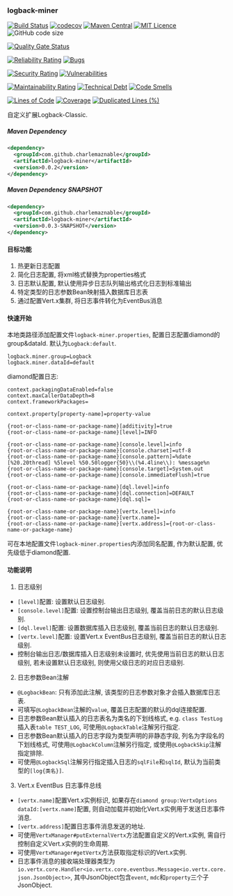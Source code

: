 ### logback-miner

[![Build Status](https://travis-ci.org/CharLemAznable/logback-miner.svg?branch=master)](https://travis-ci.org/CharLemAznable/logback-miner)
[![codecov](https://codecov.io/gh/CharLemAznable/logback-miner/branch/master/graph/badge.svg)](https://codecov.io/gh/CharLemAznable/logback-miner)
[![Maven Central](https://maven-badges.herokuapp.com/maven-central/com.github.charlemaznable/logback-miner/badge.svg)](https://maven-badges.herokuapp.com/maven-central/com.github.charlemaznable/logback-miner/)
[![MIT Licence](https://badges.frapsoft.com/os/mit/mit.svg?v=103)](https://opensource.org/licenses/mit-license.php)
![GitHub code size](https://img.shields.io/github/languages/code-size/CharLemAznable/logback-miner)

[![Quality Gate Status](https://sonarcloud.io/api/project_badges/measure?project=CharLemAznable_logback-miner&metric=alert_status)](https://sonarcloud.io/dashboard?id=CharLemAznable_logback-miner)

[![Reliability Rating](https://sonarcloud.io/api/project_badges/measure?project=CharLemAznable_logback-miner&metric=reliability_rating)](https://sonarcloud.io/dashboard?id=CharLemAznable_logback-miner)
[![Bugs](https://sonarcloud.io/api/project_badges/measure?project=CharLemAznable_logback-miner&metric=bugs)](https://sonarcloud.io/dashboard?id=CharLemAznable_logback-miner)

[![Security Rating](https://sonarcloud.io/api/project_badges/measure?project=CharLemAznable_logback-miner&metric=security_rating)](https://sonarcloud.io/dashboard?id=CharLemAznable_logback-miner)
[![Vulnerabilities](https://sonarcloud.io/api/project_badges/measure?project=CharLemAznable_logback-miner&metric=vulnerabilities)](https://sonarcloud.io/dashboard?id=CharLemAznable_logback-miner)

[![Maintainability Rating](https://sonarcloud.io/api/project_badges/measure?project=CharLemAznable_logback-miner&metric=sqale_rating)](https://sonarcloud.io/dashboard?id=CharLemAznable_logback-miner)
[![Technical Debt](https://sonarcloud.io/api/project_badges/measure?project=CharLemAznable_logback-miner&metric=sqale_index)](https://sonarcloud.io/dashboard?id=CharLemAznable_logback-miner)
[![Code Smells](https://sonarcloud.io/api/project_badges/measure?project=CharLemAznable_logback-miner&metric=code_smells)](https://sonarcloud.io/dashboard?id=CharLemAznable_logback-miner)

[![Lines of Code](https://sonarcloud.io/api/project_badges/measure?project=CharLemAznable_logback-miner&metric=ncloc)](https://sonarcloud.io/dashboard?id=CharLemAznable_logback-miner)
[![Coverage](https://sonarcloud.io/api/project_badges/measure?project=CharLemAznable_logback-miner&metric=coverage)](https://sonarcloud.io/dashboard?id=CharLemAznable_logback-miner)
[![Duplicated Lines (%)](https://sonarcloud.io/api/project_badges/measure?project=CharLemAznable_logback-miner&metric=duplicated_lines_density)](https://sonarcloud.io/dashboard?id=CharLemAznable_logback-miner)

自定义扩展Logback-Classic.

##### Maven Dependency

```xml
<dependency>
  <groupId>com.github.charlemaznable</groupId>
  <artifactId>logback-miner</artifactId>
  <version>0.0.2</version>
</dependency>
```

##### Maven Dependency SNAPSHOT

```xml
<dependency>
  <groupId>com.github.charlemaznable</groupId>
  <artifactId>logback-miner</artifactId>
  <version>0.0.3-SNAPSHOT</version>
</dependency>
```

#### 目标功能

1. 热更新日志配置
2. 简化日志配置, 将xml格式替换为properties格式
3. 日志默认配置, 默认使用异步日志队列输出格式化日志到标准输出
4. 特定类型的日志参数Bean映射插入数据库日志表
5. 通过配置Vert.x集群, 将日志事件转化为EventBus消息

#### 快速开始

本地类路径添加配置文件```logback-miner.properties```, 配置日志配置diamond的group&dataId. 默认为```Logback:default```.

```
logback.miner.group=Logback
logback.miner.dataId=default
```

diamond配置日志:
```
context.packagingDataEnabled=false
context.maxCallerDataDepth=8
context.frameworkPackages=

context.property[property-name]=property-value

{root-or-class-name-or-package-name}[additivity]=true
{root-or-class-name-or-package-name}[level]=INFO

{root-or-class-name-or-package-name}[console.level]=info
{root-or-class-name-or-package-name}[console.charset]=utf-8
{root-or-class-name-or-package-name}[console.pattern]=%date [%20.20thread] %5level %50.50logger{50}\\(%4.4line\\): %message%n
{root-or-class-name-or-package-name}[console.target]=System.out
{root-or-class-name-or-package-name}[console.immediateFlush]=true

{root-or-class-name-or-package-name}[dql.level]=info
{root-or-class-name-or-package-name}[dql.connection]=DEFAULT
{root-or-class-name-or-package-name}[dql.sql]=

{root-or-class-name-or-package-name}[vertx.level]=info
{root-or-class-name-or-package-name}[vertx.name]=
{root-or-class-name-or-package-name}[vertx.address]={root-or-class-name-or-package-name}
```

可在本地配置文件```logback-miner.properties```内添加同名配置, 作为默认配置, 优先级低于diamond配置.

#### 功能说明

1. 日志级别

  * ```[level]```配置: 设置默认日志级别.
  * ```[console.level]```配置: 设置控制台输出日志级别, 覆盖当前日志的默认日志级别.
  * ```[dql.level]```配置: 设置数据库插入日志级别, 覆盖当前日志的默认日志级别.
  * ```[vertx.level]```配置: 设置Vert.x EventBus日志级别, 覆盖当前日志的默认日志级别.
  * 控制台输出日志/数据库插入日志级别未设置时, 优先使用当前日志的默认日志级别, 若未设置默认日志级别, 则使用父级日志的对应日志级别.

2. 日志参数Bean注解

  * ```@LogbackBean```: 只有添加此注解, 该类型的日志参数对象才会插入数据库日志表.
  * 可填写```@LogbackBean```注解的```value```, 覆盖日志配置的默认的dql连接配置.
  * 日志参数Bean默认插入的日志表名为类名的下划线格式, e.g. ```class TestLog```插入表```table TEST_LOG```, 可使用```@LogbackTable```注解另行指定.
  * 日志参数Bean默认插入的日志字段为类型声明的非静态字段, 列名为字段名的下划线格式, 可使用```@LogbackColumn```注解另行指定, 或使用```@LogbackSkip```注解指定排除.
  * 可使用```@LogbackSql```注解另行指定插入日志的```sqlFile```和```sqlId```, 默认为当前类型的```[log{类名}]```.

3. Vert.x EventBus 日志事件总线

  * ```[vertx.name]```配置Vert.x实例标识, 如果存在```diamond group:VertxOptions dataId:[vertx.name]```配置, 则自动加载并初始化Vert.x实例用于发送日志事件消息.
  * ```[vertx.address]```配置日志事件消息发送的地址.
  * 可使用```VertxManager#putExternalVertx```方法配置自定义的Vert.x实例, 需自行控制自定义Vert.x实例的生命周期.
  * 可使用```VertxManager#getVertx```方法获取指定标识的Vert.x实例.
  * 日志事件消息的接收端处理器类型为```io.vertx.core.Handler<io.vertx.core.eventbus.Message<io.vertx.core.json.JsonObject>>```, 其中JsonObject包含```event```, ```mdc```和```property```三个子JsonObject.
